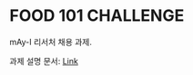 # FOOD 101 CHALLENGE
mAy-I 리서처 채용 과제.

과제 설명 문서: [Link](https://www.notion.so/mayi/mAy-I-Researcher-Recruit-Assignment-d08e5fd71d26470aa138a747fbebfd75)